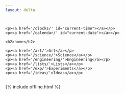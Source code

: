 ```yaml
---
layout: delta
---
```



<div class="columns is-vcentered">

  <div class="column is-4">

    <p><a href='/clocks/' id="current-time"></a></p>
    <p><a href='/calendar/' id="current-date"></a></p>

    <h2>home</h2>
    
    <p><a href='/art/'>Art</a></p>
    <p><a href='/science/'>Science</a></p>
    <p><a href='/engineering/'>Engineering</a></p>
    <p><a href='/lists/'>Lists</a></p>
    <p><a href='/exp/'>Experiments</a></p>
    <p><a href='/ideas/'>Ideas</a></p>


  </div>

</div>

{% include offline.html  %}

<script src="/assets/js/moment.min.js"></script>
<script src="/assets/js/datetime.js"></script>

<script>
  show_date_and_time();
</script>

